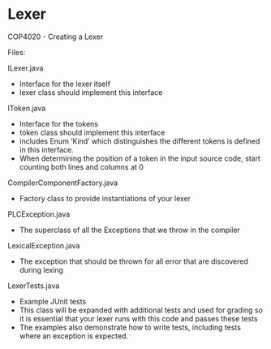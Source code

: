# Lexer
COP4020 - Creating a Lexer

Files:

ILexer.java
  - Interface for the lexer itself
  - lexer class should implement this interface

IToken.java
  - Interface for the tokens
  - token class should implement this interface
  - includes Enum ‘Kind’ which distinguishes the different tokens is defined in this interface.
  - When determining the position of a token in the input source code, start counting both lines and columns at 0

CompilerComponentFactory.java
  - Factory class to provide instantiations of your lexer

PLCException.java
  - The superclass of all the Exceptions that we throw in the compiler

LexicalException.java
  - The exception that should be thrown for all error that are discovered during lexing

LexerTests.java
  - Example JUnit tests
  - This class will be expanded with additional tests and used for grading so it is essential that your lexer runs with this code and passes these tests
  - The examples also demonstrate how to write tests, including tests where an exception is expected.
